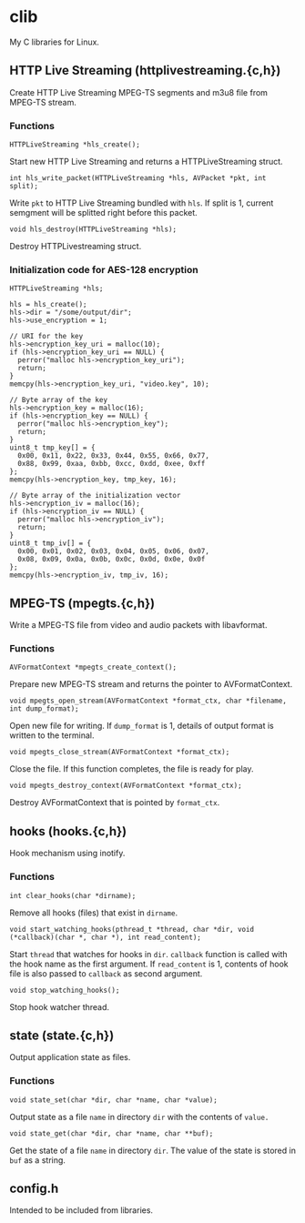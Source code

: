 clib
====

My C libraries for Linux.

## HTTP Live Streaming (httplivestreaming.{c,h})

Create HTTP Live Streaming MPEG-TS segments and m3u8 file from MPEG-TS stream.

### Functions

    HTTPLiveStreaming *hls_create();

Start new HTTP Live Streaming and returns a HTTPLiveStreaming struct.

    int hls_write_packet(HTTPLiveStreaming *hls, AVPacket *pkt, int split);

Write `pkt` to HTTP Live Streaming bundled with `hls`. If split is 1, current semgment will be splitted right before this packet.

    void hls_destroy(HTTPLiveStreaming *hls);

Destroy HTTPLivestreaming struct.

### Initialization code for AES-128 encryption

    HTTPLiveStreaming *hls;

    hls = hls_create();
    hls->dir = "/some/output/dir";
    hls->use_encryption = 1;

    // URI for the key
    hls->encryption_key_uri = malloc(10);
    if (hls->encryption_key_uri == NULL) {
      perror("malloc hls->encryption_key_uri");
      return;
    }
    memcpy(hls->encryption_key_uri, "video.key", 10);

    // Byte array of the key
    hls->encryption_key = malloc(16);
    if (hls->encryption_key == NULL) {
      perror("malloc hls->encryption_key");
      return;
    }
    uint8_t tmp_key[] = {
      0x00, 0x11, 0x22, 0x33, 0x44, 0x55, 0x66, 0x77,
      0x88, 0x99, 0xaa, 0xbb, 0xcc, 0xdd, 0xee, 0xff
    };
    memcpy(hls->encryption_key, tmp_key, 16);

    // Byte array of the initialization vector
    hls->encryption_iv = malloc(16);
    if (hls->encryption_iv == NULL) {
      perror("malloc hls->encryption_iv");
      return;
    }
    uint8_t tmp_iv[] = {
      0x00, 0x01, 0x02, 0x03, 0x04, 0x05, 0x06, 0x07,
      0x08, 0x09, 0x0a, 0x0b, 0x0c, 0x0d, 0x0e, 0x0f
    };
    memcpy(hls->encryption_iv, tmp_iv, 16);

## MPEG-TS (mpegts.{c,h})

Write a MPEG-TS file from video and audio packets with libavformat.

### Functions

    AVFormatContext *mpegts_create_context();

Prepare new MPEG-TS stream and returns the pointer to AVFormatContext.

    void mpegts_open_stream(AVFormatContext *format_ctx, char *filename, int dump_format);

Open new file for writing. If `dump_format` is 1, details of output format is written to the terminal.

    void mpegts_close_stream(AVFormatContext *format_ctx);

Close the file. If this function completes, the file is ready for play.

    void mpegts_destroy_context(AVFormatContext *format_ctx);

Destroy AVFormatContext that is pointed by `format_ctx`.

## hooks (hooks.{c,h})

Hook mechanism using inotify.

### Functions

    int clear_hooks(char *dirname);

Remove all hooks (files) that exist in `dirname`.

    void start_watching_hooks(pthread_t *thread, char *dir, void (*callback)(char *, char *), int read_content);

Start `thread` that watches for hooks in `dir`. `callback` function is called with the hook name as the first argument. If `read_content` is 1, contents of hook file is also passed to `callback` as second argument.

    void stop_watching_hooks();

Stop hook watcher thread.

## state (state.{c,h})

Output application state as files.

### Functions

    void state_set(char *dir, char *name, char *value);

Output state as a file `name` in directory `dir` with the contents of `value.`

    void state_get(char *dir, char *name, char **buf);

Get the state of a file `name` in directory `dir`. The value of the state is stored in `buf` as a string.

## config.h

Intended to be included from libraries.
